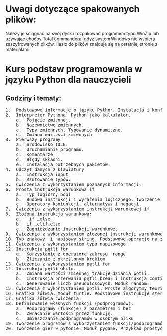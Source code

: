 <h1>Uwagi dotyczące spakowanych plików:</h1>
<p>Należy je ściągnąć na swój dysk i rozpakować programem typu WinZip lub używając choćby Total Commandera, gdyż system Windows nie wspiera zaszyfrowanych plików. Hasło do plików znajduje się na ostatniej stronie z materiałami
</p>
<h1>Kurs podstaw programowania w języku Python dla nauczycieli</h1>
<h2>Godziny i tematy:</h2>
<pre>
1.	Podstawowe informacje o języku Python. Instalacja i konfiguracja środowiska programistycznego. 
2.	Interpreter Pythona. Python jako kalkulator.
    a.	Pojęcie zmiennej. 
    b.	Nazewnictwo zmiennych.
    c.	Typy zmiennych. Typowanie dynamiczne.  
    d.	Zmiana wartości zmiennych
3.	Pierwszy programy
    a.	Środowisko IDLE.
    b.	Uruchamianie programu.
    c.	Komentarze
    d.	Błędy składni.
    e.	Instalacja potrzebnych pakietów.
4.	Odczyt danych z klawiatury
    a.	Instrukcja input
    b.	Rzutowanie typów.
5.	Ćwiczenia z wykorzystaniem poznanych informacji.
6.	Prosta instrukcja warunkowa if
    a.	Typ logiczny bool
    b.	Budowa instrukcji i wyrażenia logicznego. Tworzenie wcięć.
    c.	Operatory koniunkcji, alternatywy i negacji.
7.	Ćwiczenia z wykorzystaniem instrukcji warunkowej if
8.	Złożona instrukcja warunkowa:
    a.	 if …else 
    b.	if …elif…else
    c.	Zagnieżdżanie instrukcji warunkowe.
9.	Ćwiczenia z wykorzystaniem złożonej instrukcji warunkowej 
10.	Typ znakowy  i napisowy string. Podstawowe operacje na zmiennych napisowych.
11.	Ćwiczenia z wykorzystaniem typu napisowego.
12.	Instrukcja pętli for
    a.	Korzystanie z operatora zakresu  range
    b.	Zliczanie z określonym krokiem
13.	Ćwiczenia z wykorzystaniem pętli for
14.	Instrukcja pętli while.
    a.	Zmiana wartości zmiennej trakcje dziania pętli.
    b.	Instrukcja przerwania pętli break i instrukcja continue.
    c.	Generowanie liczb pseudolosowych. Moduł random.
15.	Ćwiczenia z wykorzystaniem pętli. Proste algorytmy teorio-liczbowe.
16.	Grafika żółwia. Moduł turtle. Podstawowe instrukcje sterujące żółwiem.
17.	Grafika żółwia ćwiczenia.
18.	Definiowanie własnych funkcji (podprogramów).
    a.	Podprogramy (funkcje) z parametrem i bez
    b.	Zwracanie wartości przez funkcję.
    c.	Umieszczanie podprogramów w osobnym pliku
19.	Tworzenie programów z wykorzystaniem funkcji/podprogramów.
20.	Tworzenie gier w pytonie. Moduł pygame. Przykład prostych aplikacji.
</pre>
